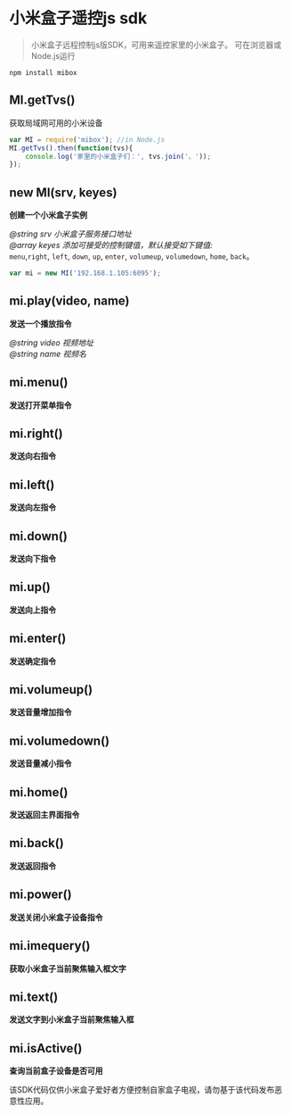 # 小米盒子遥控js sdk

> 小米盒子远程控制js版SDK，可用来遥控家里的小米盒子。
> 可在浏览器或Node.js运行

```shell
npm install mibox
```

## MI.getTvs()
获取局域网可用的小米设备
```javascript
var MI = require('mibox'); //in Node.js
MI.getTvs().then(function(tvs){
    console.log('家里的小米盒子们：', tvs.join('、'));
});
```


## new MI(srv, keyes)

**创建一个小米盒子实例**

*@string srv    小米盒子服务接口地址*  
*@array  keyes  添加可接受的控制键值，默认接受如下键值:*  
``menu``,``right``, ``left``, ``down``, ``up``, ``enter``, ``volumeup``, ``volumedown``, ``home``, ``back``。

```javascript
var mi = new MI('192.168.1.105:6095');
```

## mi.play(video, name)

**发送一个播放指令**

*@string video 视频地址*  
*@string name  视频名*

## mi.menu()
**发送打开菜单指令**


## mi.right()
**发送向右指令**


## mi.left()
**发送向左指令**


## mi.down()
**发送向下指令**


## mi.up()
**发送向上指令**


## mi.enter()
**发送确定指令**


## mi.volumeup()
**发送音量增加指令**


## mi.volumedown()
**发送音量减小指令**


## mi.home()
**发送返回主界面指令**


## mi.back()
**发送返回指令**


## mi.power()
**发送关闭小米盒子设备指令**


## mi.imequery()
**获取小米盒子当前聚焦输入框文字**


## mi.text()
**发送文字到小米盒子当前聚焦输入框**


## mi.isActive()
**查询当前盒子设备是否可用**


该SDK代码仅供小米盒子爱好者方便控制自家盒子电视，请勿基于该代码发布恶意性应用。
